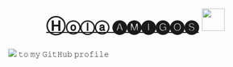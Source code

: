 # <p align="center"> [Ⓗⓞⓛⓐ 🅐🅜🅘🅖🅞🅢](#-%F0%9D%93%97%F0%9D%93%AE%F0%9D%93%B5%F0%9D%93%B5%F0%9D%93%B8-_-) <img width="45" height="45" src="https://user-images.githubusercontent.com/118815227/218338072-ea477aa8-1374-4e2d-8dfd-dd8cc4e45656.gif"></p>

<img src="https://user-images.githubusercontent.com/118815227/218338455-6034502f-e9dd-42e8-ba74-608fb41cdbaa.gif"> 𝚝𝚘 𝚖𝚢 𝙶𝚒𝚝𝙷𝚞𝚋 𝚙𝚛𝚘𝚏𝚒𝚕𝚎
